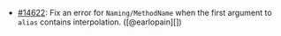 * [#14622](https://github.com/rubocop/rubocop/pull/14622): Fix an error for `Naming/MethodName` when the first argument to `alias` contains interpolation. ([@earlopain][])
